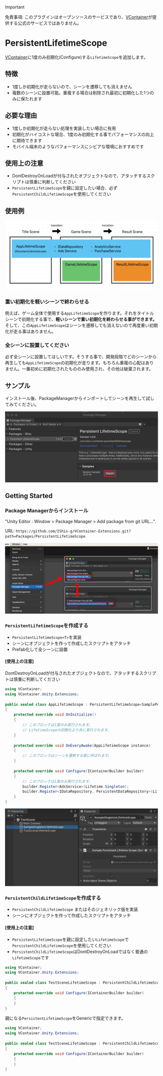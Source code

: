 
> [!IMPORTANT]
> 免責事項: このプラグインはオープンソースのサービスであり、[VContainer](https://github.com/hadashiA/VContainer)が提供する公式のサービスではありません。

# PersistentLifetimeScope

[VContainer](https://github.com/hadashiA/VContainer)に1度のみ初期化(Configure)する`LifetimeScope`を追加します。

## 特徴

- 1度しか初期化が走らないので、シーンを遷移しても消えません
- 複数のシーンに設置可能。重複する場合は削除され最初に初期化した1つのみに保たれます

## 必要な理由

- 1度しか初期化が走らない処理を実装したい場合に有用
- 初期化がハイコストな場合、1度のみ初期化する事でパフォーマンスの向上に期待できます
- モバイル端末のようなパフォーマンスにシビアな環境におすすめです

## 使用上の注意

- DontDestroyOnLoadが付与されたオブジェクトなので、アタッチするスクリプトは慎重に判断してください
- `PersistentLifetimeScope`を親に設定したい場合、必ず`PersistentChildLifetimeScope`を使用してください

## 使用例

![](Docs/sample2.jpg)

### 重い初期化を軽いシーンで終わらせる
例えば、ゲーム全体で使用する`AppLifetimeScope`を作ります。それをタイトルシーンで初期化する事で、**軽いシーンで重い初期化を終わらせる事ができます。** そして、この`AppLifetimeScope`はシーンを遷移しても消えないので再度重い初期化が走る事はありません。

### 全シーンに設置してください
必ず全シーンに設置してほしいです。そうする事で、開発段階でどのシーンから再生しても`AppLifetimeScope`の初期化が走ります。もちろん重複の心配はありません。一番初めに初期化されたもののみ使用され、その他は破棄されます。

## サンプル

インストール後、PackageManagerからインポートしてシーンを再生して試してみてください。

<img src="Docs/sample.jpg" width="650"/>

## Getting Started

### Package Managerからインストール

"Unity Editor : Window > Package Manager > Add package from git URL...".

URL: `https://github.com/IShix-g/VContainer-Extensions.git?path=Packages/PersistentLifetimeScope`

![](Docs/add_package.png)

### `PersistentLifetimeScope`を作成する

- `PersistentLifetimeScope<T>`を実装
- シーンにオブジェクトを作って作成したスクリプトをアタッチ
- Prefab化して全シーンに設置

#### [使用上の注意]
DontDestroyOnLoadが付与されたオブジェクトなので、アタッチするスクリプトは慎重に判断してください

```csharp
using VContainer;
using VContainer.Unity.Extensions;

public sealed class AppLifetimeScope : PersistentLifetimeScope<SamplePersistentLifetimeScope>
{
    protected override void OnInitialize()
    {
        // このブロックは1度のみ実行されます。
        // LifetimeScopeの初期化より先に実行されます。
    }

    protected override void OnEveryAwake(AppLifetimeScope instance)
    {
        // このブロックはシーンを遷移する度に呼ばれます。
    }

    protected override void Configure(IContainerBuilder builder)
    {
        // このブロックは1度のみ実行されます。
        builder.Register<AdsService>(Lifetime.Singleton);
        builder.Register<IDataRepository, PersistentDataRepository>(Lifetime.Singleton);
    }
}
```

<img src="Docs/inspector.jpg" width="650"/>

### `PersistentChildLifetimeScope`を作成する

- `PersistentChildLifetimeScope` またはそのジェネリック版を実装
- シーンにオブジェクトを作って作成したスクリプトをアタッチ

#### [使用上の注意]
- `PersistentLifetimeScope`を親に設定したい`LifetimeScope`で`PersistentChildLifetimeScope`を使用してください
- `PersistentChildLifetimeScope`はDontDestroyOnLoadではなく普通の`LifetimeScope`です

```csharp
using VContainer;
using VContainer.Unity.Extensions;

public sealed class TestSceneLifetimeScope : PersistentChildLifetimeScope
{
    protected override void Configure(IContainerBuilder builder)
    {
    }
}
```

親になる`PersistentLifetimeScope`をGenericで指定できます。

```csharp
using VContainer;
using VContainer.Unity.Extensions;

public sealed class TestSceneLifetimeScope : PersistentChildLifetimeScope<AppLifetimeScope>
{
    protected override void Configure(IContainerBuilder builder)
    {
    }
}
```
